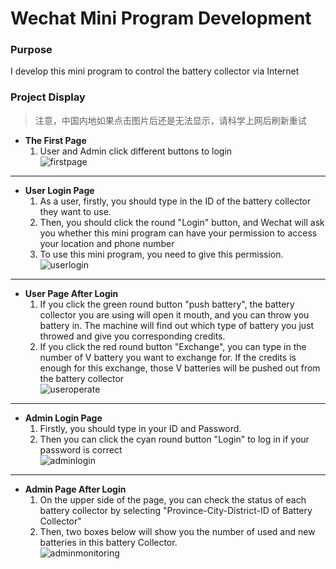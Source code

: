 # Wechat Mini Program Development

### Purpose
I develop this mini program to control the battery collector via Internet

### Project Display
> 注意，中国内地如果点击图片后还是无法显示，请科学上网后刷新重试<br/>



- **The First Page**
  1. User and Admin click different buttons to login<br/>
  ![firstpage](README.assets/firstpage.png)

---

- **User Login Page**
  1. As a user, firstly, you should type in the ID of the battery collector they want to use.
  2. Then, you should click the round "Login" button, and Wechat will ask you whether this mini program can have your permission 
  to access your location and phone number
  3. To use this mini program, you need to give this permission.<br/>
  ![userlogin](README.assets/userlogin.png)

---

- **User Page After Login**
  1. If you click the green round button "push battery", the battery collector you are using will open
   it mouth, and you can throw you battery in. The machine will find out which type of battery you just 
      throwed and give you corresponding credits.
  2. If you click the red round button "Exchange", you can type in the number of V battery you want to 
  exchange for. If the credits is enough for this exchange, those V batteries will be pushed out from
   the battery collector<br/>
  ![useroperate](README.assets/useroperate.jpg)

---

- **Admin Login Page**
  1. Firstly, you should type in your ID and Password.
  2. Then you can click the cyan round button "Login" to log in if your password is correct<br/>
  ![adminlogin](README.assets/adminlogin.png)

---

- **Admin Page After Login**
  1. On the upper side of the page, you can check the status of each battery collector by selecting
   "Province-City-District-ID of Battery Collector"
  2. Then, two boxes below will show you the number of used and new batteries in this battery Collector.<br/>
  ![adminmonitoring](README.assets/adminmoni.jpg)

